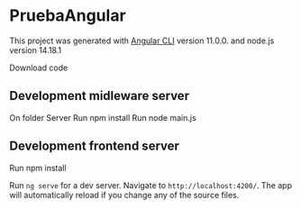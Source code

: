 
# PruebaAngular

This project was generated with [Angular CLI](https://github.com/angular/angular-cli) version 11.0.0. and node.js version 14.18.1


Download  code

## Development midleware server

On folder Server 
Run npm install
Run node main.js

## Development frontend server
Run npm install

Run `ng serve` for a dev server. Navigate to `http://localhost:4200/`. The app will automatically reload if you change any of the source files.



  
